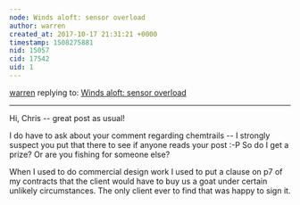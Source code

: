 ```yaml
---
node: Winds aloft: sensor overload
author: warren
created_at: 2017-10-17 21:31:21 +0000
timestamp: 1508275881
nid: 15057
cid: 17542
uid: 1
---
```




[warren](../profile/warren) replying to: [Winds aloft: sensor overload](../notes/cfastie/10-17-2017/winds-aloft-sensor-overload)

----
Hi, Chris -- great post as usual! 

I do have to ask about your comment regarding chemtrails -- I strongly suspect you put that there to see if anyone reads your post :-P So do I get a prize? Or are you fishing for someone else? 

When I used to do commercial design work I used to put a clause on p7 of my contracts that the client would have to buy us a goat under certain unlikely circumstances. The only client ever to find that was happy to sign it. 
